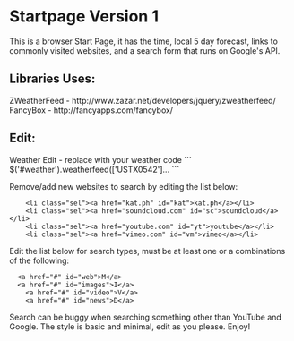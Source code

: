 Startpage Version 1
===================

This is a browser Start Page, it has the time, local 5 day forecast, links to commonly visited websites, and a search form that runs on Google's API.

<h2>Libraries Uses:</h2>
ZWeatherFeed - http://www.zazar.net/developers/jquery/zweatherfeed/
FancyBox - http://fancyapps.com/fancybox/

<h2>Edit:</h2>
Weather Edit - replace with your weather code
```
$('#weather').weatherfeed(['USTX0542']...
```

Remove/add new websites to search by editing the list below:
```
	<li class="sel"><a href="kat.ph" id="kat">kat.ph</a></li>
	<li class="sel"><a href="soundcloud.com" id="sc">soundcloud</a></li>
	<li class="sel"><a href="youtube.com" id="yt">youtube</a></li>
	<li class="sel"><a href="vimeo.com" id="vm">vimeo</a></li>
```

Edit the list below for search types, must be at least one or a combinations of the following:
```
  <a href="#" id="web">M</a>
  <a href="#" id="images">I</a>
	<a href="#" id="video">V</a>
	<a href="#" id="news">D</a>
```						


Search can be buggy when searching something other than YouTube and Google.
The style is basic and minimal, edit as you please. Enjoy!
